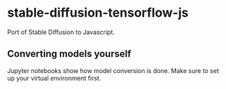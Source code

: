 # stable-diffusion-tensorflow-js

Port of Stable Diffusion to Javascript.

## Converting models yourself

Jupyter notebooks show how model conversion is done. Make sure to set up your
virtual environment first.
